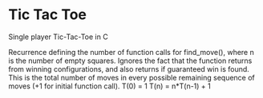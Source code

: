 # Tic Tac Toe
Single player Tic-Tac-Toe in C

Recurrence defining the number of function calls for find_move(), where n is the number of empty squares. Ignores the fact that the function returns from winning configurations, and also returns if guaranteed win is found. This is the total number of moves in every possible remaining sequence of moves (+1 for initial function call).
T(0) = 1
T(n) = n*T(n-1) + 1
